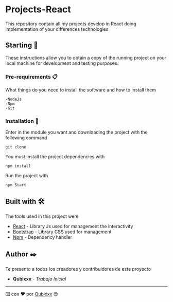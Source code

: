 # Projects-React
This repository contain all my projects develop in React doing implementation of your differences technologies

## Starting 🚀

These instructions allow you to obtain a copy of the running project on your local machine for development and testing purposes.

### Pre-requirements 📋

What things do you need to install the software and how to install them

```
-NodeJs
-Npm
-Git
```

### Installation 🔧

Enter in the module you want and downloading the project with the following command

```
git clone 
```

You must install the project dependencies with

```
npm install
```

Run the project with

```
npm Start
```

## Built with 🛠️

The tools used in this project were

* [React](https://es.reactjs.org/) - Library Js used for management the interactivity
* [Bootstrap](https://getbootstrap.com/) - Library CSS used for management
* [Npm](https://www.npmjs.com/) - Dependency handler

## Author ✒️

Te presento a todos los creadores y contribuidores de este proyecto

* **Qubixxx** - *Trabajo Inicial*

---
⌨️ con ❤️ por [Qubixxx](https://github.com/qubixxx) 😊
